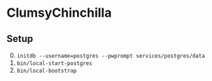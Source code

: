 # ClumsyChinchilla

## Setup

  0. `initdb --username=postgres --pwprompt services/postgres/data`
  0. `bin/local-start-postgres`
  0. `bin/local-bootstrap`

